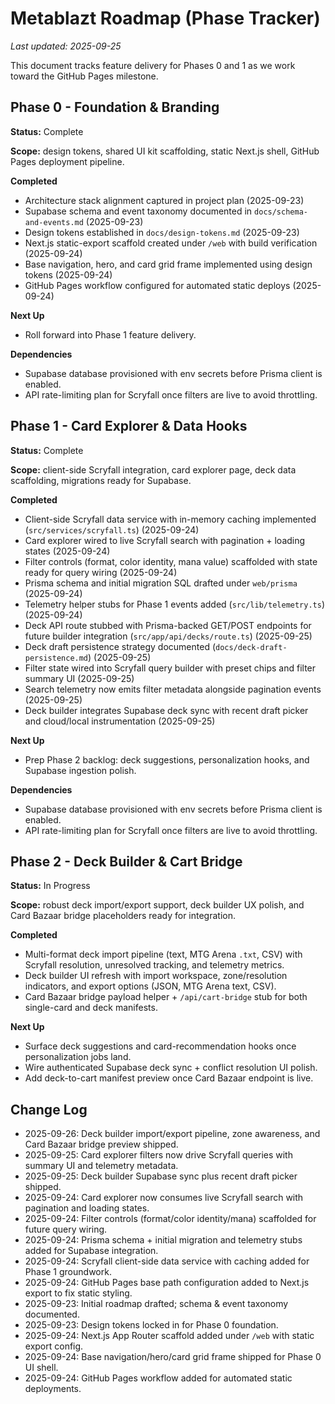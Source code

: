 # Metablazt Roadmap (Phase Tracker)

_Last updated: 2025-09-25_

This document tracks feature delivery for Phases 0 and 1 as we work toward the GitHub Pages milestone.

## Phase 0 - Foundation & Branding

**Status:** Complete

**Scope:** design tokens, shared UI kit scaffolding, static Next.js shell, GitHub Pages deployment pipeline.

**Completed**
- Architecture stack alignment captured in project plan (2025-09-23)
- Supabase schema and event taxonomy documented in `docs/schema-and-events.md` (2025-09-23)
- Design tokens established in `docs/design-tokens.md` (2025-09-23)
- Next.js static-export scaffold created under `/web` with build verification (2025-09-24)
- Base navigation, hero, and card grid frame implemented using design tokens (2025-09-24)
- GitHub Pages workflow configured for automated static deploys (2025-09-24)

**Next Up**
- Roll forward into Phase 1 feature delivery.

**Dependencies**
- Supabase database provisioned with env secrets before Prisma client is enabled.
- API rate-limiting plan for Scryfall once filters are live to avoid throttling.


## Phase 1 - Card Explorer & Data Hooks

**Status:** Complete

**Scope:** client-side Scryfall integration, card explorer page, deck data scaffolding, migrations ready for Supabase.

**Completed**
- Client-side Scryfall data service with in-memory caching implemented (`src/services/scryfall.ts`) (2025-09-24)
- Card explorer wired to live Scryfall search with pagination + loading states (2025-09-24)
- Filter controls (format, color identity, mana value) scaffolded with state ready for query wiring (2025-09-24)
- Prisma schema and initial migration SQL drafted under `web/prisma` (2025-09-24)
- Telemetry helper stubs for Phase 1 events added (`src/lib/telemetry.ts`) (2025-09-24)
- Deck API route stubbed with Prisma-backed GET/POST endpoints for future builder integration (`src/app/api/decks/route.ts`) (2025-09-25)
- Deck draft persistence strategy documented (`docs/deck-draft-persistence.md`) (2025-09-25)
- Filter state wired into Scryfall query builder with preset chips and filter summary UI (2025-09-25)
- Search telemetry now emits filter metadata alongside pagination events (2025-09-25)
- Deck builder integrates Supabase deck sync with recent draft picker and cloud/local instrumentation (2025-09-25)

**Next Up**
- Prep Phase 2 backlog: deck suggestions, personalization hooks, and Supabase ingestion polish.

**Dependencies**
- Supabase database provisioned with env secrets before Prisma client is enabled.
- API rate-limiting plan for Scryfall once filters are live to avoid throttling.

## Phase 2 - Deck Builder & Cart Bridge

**Status:** In Progress

**Scope:** robust deck import/export support, deck builder UX polish, and Card Bazaar bridge placeholders ready for integration.

**Completed**
- Multi-format deck import pipeline (text, MTG Arena `.txt`, CSV) with Scryfall resolution, unresolved tracking, and telemetry metrics.
- Deck builder UI refresh with import workspace, zone/resolution indicators, and export options (JSON, MTG Arena text, CSV).
- Card Bazaar bridge payload helper + `/api/cart-bridge` stub for both single-card and deck manifests.

**Next Up**
- Surface deck suggestions and card-recommendation hooks once personalization jobs land.
- Wire authenticated Supabase deck sync + conflict resolution UI polish.
- Add deck-to-cart manifest preview once Card Bazaar endpoint is live.

## Change Log

- 2025-09-26: Deck builder import/export pipeline, zone awareness, and Card Bazaar bridge preview shipped.
- 2025-09-25: Card explorer filters now drive Scryfall queries with summary UI and telemetry metadata.
- 2025-09-25: Deck builder Supabase sync plus recent draft picker shipped.
- 2025-09-24: Card explorer now consumes live Scryfall search with pagination and loading states.
- 2025-09-24: Filter controls (format/color identity/mana) scaffolded for future query wiring.
- 2025-09-24: Prisma schema + initial migration and telemetry stubs added for Supabase integration.
- 2025-09-24: Scryfall client-side data service with caching added for Phase 1 groundwork.
- 2025-09-24: GitHub Pages base path configuration added to Next.js export to fix static styling.
- 2025-09-23: Initial roadmap drafted; schema & event taxonomy documented.
- 2025-09-23: Design tokens locked in for Phase 0 foundation.
- 2025-09-24: Next.js App Router scaffold added under `/web` with static export config.
- 2025-09-24: Base navigation/hero/card grid frame shipped for Phase 0 UI shell.
- 2025-09-24: GitHub Pages workflow added for automated static deployments.




